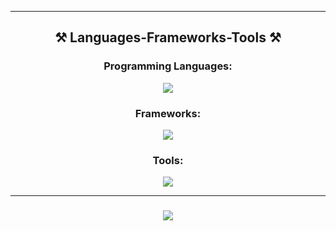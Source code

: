 <hr/>  
  
<h2 align="center">⚒️ Languages-Frameworks-Tools ⚒️</h2>  
  
<div align="center">  
  <h3>Programming Languages:</h3>  
  <img src="https://skillicons.dev/icons?i=c,cpp,css,html,javascript,php"/>  
</div>  
  
<div align="center">  
  <h3>Frameworks:</h3>  
  <img src="https://skillicons.dev/icons?i=bootstrap,flutter,laravel"/>  
</div>  
  
<div align="center">  
  <h3>Tools:</h3>  
  <img src="https://skillicons.dev/icons?i=figma,firebase,git,github,mysql"/>  
</div>  
  
<hr/>  
  
<h3 align="center">  
  <img src="https://readme-typing-svg.herokuapp.com/?font=Righteous&size=25&center=true&vCenter=true&width=500&height=70&duration=4000&lines=Thanks+for+visiting!+✌️;+Shoot+me+a+message+on+Facebook!;I'm+always+down+to+collab+:)">  
</h3>
